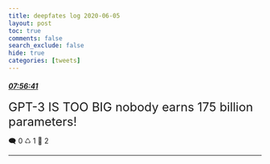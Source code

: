 ```yaml
---
title: deepfates log 2020-06-05
layout: post
toc: true
comments: false
search_exclude: false
hide: true
categories: [tweets]
---
```



#### <a href = "https://twitter.com/deepfates/status/1268904577446760449">*07:56:41*</a>

<font size="5">GPT-3 IS TOO BIG  nobody earns 175 billion parameters!</font>



🗨️ 0 ♺ 1 🤍  2   

---
    
            



